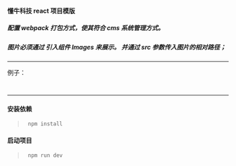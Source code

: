 #### 懂牛科技 react 项目模版

##### 配置 webpack 打包方式，使其符合 cms 系统管理方式。

##### 图片必须通过 引入组件 Images 来展示。 并通过 src 参数传入图片的相对路径；

---

例子：

<code> <Images src="../../images/xxxx.jpg"> </code>

---

#### 安装依赖

> <code> npm install </code>

#### 启动项目

> <code> npm run dev </code>

